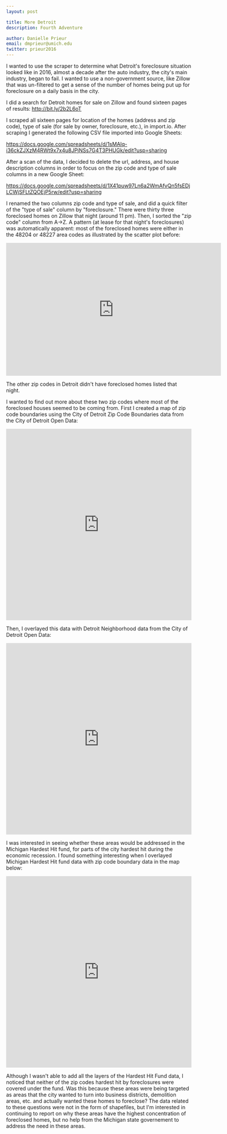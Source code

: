 ```yaml
---
layout: post

title: More Detroit
description: Fourth Adventure

author: Danielle Prieur
email: dmprieur@umich.edu
twitter: prieur2016
---
```

I wanted to use the scraper to determine what Detroit's foreclosure situation looked like in 2016, almost a decade after the auto industry, the city's main industry, began to fail. I wanted to use a non-government source, like Zillow that was un-filtered to get a sense of the number of homes being put up for foreclosure on a daily basis in the city. 

I did a search for Detroit homes for sale on Zillow and found sixteen pages of results:
http://bit.ly/2b2L6oT

I scraped all sixteen pages for location of the homes (address and zip code), type of sale (for sale by owner, foreclosure, etc.), in import.io. After scraping I generated the following CSV file imported into Google Sheets: 

https://docs.google.com/spreadsheets/d/1sMAlq-i36ckZJXzM4RWt9x7x4u8JPjNSs7G4T3PHUGk/edit?usp=sharing

After a scan of the data, I decided to delete the url, address, and house description columns in order to focus on the zip code and type of sale columns in a new Google Sheet: 

https://docs.google.com/spreadsheets/d/1X41puw97Ln6a2WmAfvQn5fsEDjLCWjSFLtZQOEjP5rw/edit?usp=sharing

I renamed the two columns zip code and type of sale, and did a quick filter of the "type of sale" column by "foreclosure." There were thirty three foreclosed homes on Zillow that night (around 11 pm). Then, I sorted the "zip code" column from A->Z. A pattern (at lease for that night's foreclosures) was automatically apparent: most of the foreclosed homes were either in the 48204 or 48227 area codes as illustrated by the scatter plot before: 

<iframe width="583.5" height="360.7975" seamless frameborder="0" scrolling="no" src="https://docs.google.com/spreadsheets/d/1X41puw97Ln6a2WmAfvQn5fsEDjLCWjSFLtZQOEjP5rw/pubchart?oid=241824046&amp;format=interactive"></iframe>

The other zip codes in Detroit didn't have foreclosed homes listed that night.

I wanted to find out more about these two zip codes where most of the foreclosed houses seemed to be coming from. First I created a map of zip code boundaries using the City of Detroit Zip Code Boundaries data from the City of Detroit Open Data: 

<iframe width="100%" height="520" frameborder="0" src="https://dmprieur.carto.com/viz/70cc6394-6055-11e6-b57d-0e233c30368f/embed_map" allowfullscreen webkitallowfullscreen mozallowfullscreen oallowfullscreen msallowfullscreen></iframe>

Then, I overlayed this data with Detroit Neighborhood data from the City of Detroit Open Data: 

<iframe width="100%" height="520" frameborder="0" src="https://dmprieur.carto.com/viz/e3d05622-60a8-11e6-9c75-0e05a8b3e3d7/embed_map" allowfullscreen webkitallowfullscreen mozallowfullscreen oallowfullscreen msallowfullscreen></iframe>

I was interested in seeing whether these areas would be addressed in the Michigan Hardest Hit fund, for parts of the city hardest hit during the economic recession. I found something interesting when I overlayed Michigan Hardest Hit fund data with zip code boundary data in the map below: 

<iframe width="100%" height="520" frameborder="0" src="https://dmprieur.carto.com/viz/ae8506e4-60ac-11e6-a6b8-0ecd1babdde5/embed_map" allowfullscreen webkitallowfullscreen mozallowfullscreen oallowfullscreen msallowfullscreen></iframe>

Although I wasn't able to add all the layers of the Hardest Hit Fund data, I noticed that neither of the zip codes hardest hit by foreclosures were covered under the fund. Was this because these areas were being targeted as areas that the city wanted to turn into business districts, demolition areas, etc. and actually wanted these homes to foreclose? The data related to these questions were not in the form of shapefiles, but I'm interested in continuing to report on why these areas have the highest concentration of foreclosed homes, but no help from the Michigan state governement to address the need in these areas. 




